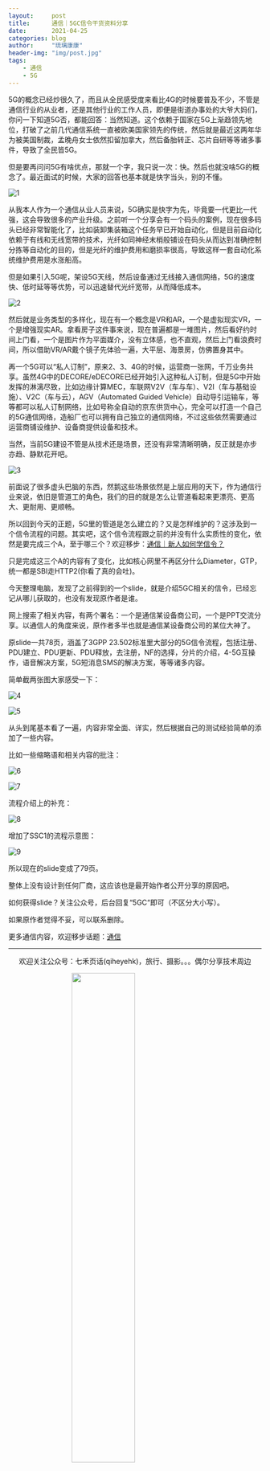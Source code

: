 ```yaml
---
layout:     post
title:      通信｜5GC信令干货资料分享
date:       2021-04-25
categories: blog
author:     "琉璃康康"
header-img: "img/post.jpg"
tags:
    - 通信
    - 5G
---
```


<style>
img{
  display:block;
  margin:0
  auto;
}
</style>

<meta name="referrer" content="never">

5G的概念已经炒很久了，而且从全民感受度来看比4G的时候要普及不少，不管是通信行业的从业者，还是其他行业的工作人员，即便是街道办事处的大爷大妈们，你问一下知道5G否，都能回答：当然知道。这个依赖于国家在5G上渐趋领先地位，打破了之前几代通信系统一直被欧美国家领先的传统，然后就是最近这两年华为被美国制裁，孟晚舟女士依然扣留加拿大，然后备胎转正、芯片自研等等诸多事件，导致了全民皆5G。

但是要再问问5G有啥优点，那就一个字，我只说一次：快。然后也就没啥5G的概念了。最近面试的时候，大家的回答也基本就是快字当头，别的不懂。

![1][1]

从我本人作为一个通信从业人员来说，5G确实是快字为先，毕竟要一代更比一代强，这会导致很多的产业升级。之前听一个分享会有一个码头的案例，现在很多码头已经非常智能化了，比如装卸集装箱这个任务早已开始自动化，但是目前自动化依赖于有线和无线宽带的技术，光纤如同神经末梢般铺设在码头从而达到准确控制分拣等自动化的目的，但是光纤的维护费用和磨损率很高，导致这样一套自动化系统维护费用是水涨船高。

但是如果引入5G呢，架设5G天线，然后设备通过无线接入通信网络，5G的速度快、低时延等等优势，可以迅速替代光纤宽带，从而降低成本。

![2][2]

然后就是业务类型的多样化，现在有一个概念是VR和AR，一个是虚拟现实VR，一个是增强现实AR。拿看房子这件事来说，现在普遍都是一堆图片，然后看好约时间上门看，一个是图片作为平面媒介，没有立体感，也不直观，然后上门看浪费时间，所以借助VR/AR戴个镜子先体验一遍，大平层、海景房，仿佛置身其中。

再一个5G可以“私人订制”，原来2、3、4G的时候，运营商一张网，千万业务共享。虽然4G中的DECORE/eDECORE已经开始引入这种私人订制，但是5G中开始发挥的淋漓尽致，比如边缘计算MEC，车联网V2V（车与车）、V2I（车与基础设施）、V2C（车与云），AGV（Automated Guided Vehicle）自动导引运输车，等等都可以私人订制网络，比如号称全自动的京东供货中心，完全可以打造一个自己的5G通信网络，造船厂也可以拥有自己独立的通信网络，不过这些依然需要通过运营商铺设维护、设备商提供设备和技术。

当然，当前5G建设不管是从技术还是场景，还没有非常清晰明确，反正就是亦步亦趋、静默花开吧。

![3][3]

前面说了很多虚头巴脑的东西，然鹅这些场景依然是上层应用的天下，作为通信行业来说，依旧是管道工的角色，我们的目的就是怎么让管道看起来更漂亮、更高大、更耐用、更顺畅。

所以回到今天的正题，5G里的管道是怎么建立的？又是怎样维护的？这涉及到一个信令流程的问题。其实吧，这个信令流程跟之前的并没有什么实质性的变化，依然是要完成三个A，至于哪三个？欢迎移步：[通信｜新人如何学信令？](https://mp.weixin.qq.com/s/pZPtYmCF-1WrUcuRneLECg)

只是完成这三个A的内容有了变化，比如核心网里不再区分什么Diameter，GTP，统一都是SBI走HTTP2(你看了真的会吐)。

今天整理电脑，发现了之前得到的一个slide，就是介绍5GC相关的信令，已经忘记从哪儿获取的，也没有发现原作者是谁。

网上搜索了相关内容，有两个署名：一个是通信某设备商公司，一个是PPT交流分享。以通信人的角度来说，原作者多半也就是通信某设备商公司的某位大神了。

原slide一共78页，涵盖了3GPP 23.502标准里大部分​的5G信令流程，包括注册、PDU建立、PDU更新、PDU释放，去注册，NF的选择，分片的介绍，4-5G互操作，语音解决方案，5G短消息SMS的解决方案，等等诸多内容。

简单截两张图大家感受一下：

![4][4]

![5][5]

从头到尾基本看了一遍，内容非常全面、详实，然后根据自己的测试经验简单的添加了一些内容。

比如一些缩略语和相关内容的批注：

![6][6]

![7][7]

流程介绍上的补充：

![8][8]

​增加了SSC1的流程示意图：

![9][9]

所以现在的slide变成了79页。

整体上没有设计到任何厂商，这应该也是最开始作者公开分享的原因吧。

如何获得slide？关注公众号，后台回复“5GC“即可（不区分大小写）。

如果原作者觉得不妥，可以联系删除。

更多通信内容，欢迎移步话题：[通信](https://mp.weixin.qq.com/mp/appmsgalbum?action=getalbum&album_id=1343503379909394432&__biz=MzIxNjIyNzM0Mw==#wechat_redirect)

------------
<p align="center">欢迎关注公众号：七禾页话(qiheyehk)，旅行、摄影。。。偶尔分享技术周边</p>
<img src="https://mmbiz.qpic.cn/mmbiz_jpg/QqiaFS6NT0eAaCjLpPgUZricqK7lIOO3hYEYIbjibRlYaiaTsib0reaQfQTmaibVw2QqZLibBWpCHJdg0v3V7yX8sQgWw/0?wx_fmt=jpeg" width="50%"/>


[1]:https://mmbiz.qpic.cn/mmbiz_jpg/QqiaFS6NT0eCmkzQkG7ibHVwicylGGR4tn3odKwnj2cj3xibTMH68FqY0RictibhQPhOLblFTQH0NsVGZAiaf1aX5NU1Q/0?wx_fmt=jpeg


[2]:https://mmbiz.qpic.cn/mmbiz_jpg/QqiaFS6NT0eCmkzQkG7ibHVwicylGGR4tn3XPsOsAGwgDq0zFudUGq9ZgdlCKDLx3BpAfMKeJicnoia9qJgFXFU6xZQ/0?wx_fmt=jpeg


[3]:https://mmbiz.qpic.cn/mmbiz_jpg/QqiaFS6NT0eCmkzQkG7ibHVwicylGGR4tn3wTKA02MGydWhCfhpqickVIn5217DrnEtodbCEvPlOGoTgIdJP6d5FjQ/0?wx_fmt=jpeg


[4]:https://mmbiz.qpic.cn/mmbiz_png/QqiaFS6NT0eCmkzQkG7ibHVwicylGGR4tn33pSMPPffaZ24p7nLMdsoHAJ111AoHVWnPC7QzRj6lESKS08iar0W0UQ/0?wx_fmt=png


[5]:https://mmbiz.qpic.cn/mmbiz_png/QqiaFS6NT0eCmkzQkG7ibHVwicylGGR4tn3zO33s22HM5CoKy7VMKVJjEMdhSibHFzXeyyhOIAVKFpCfa0UicwrWTEg/0?wx_fmt=png


[6]:https://mmbiz.qpic.cn/mmbiz_png/QqiaFS6NT0eCmkzQkG7ibHVwicylGGR4tn3T7jfX0xxAeNsRwXtt30na90icuGWEhj602u6StI866xJplJwdy7HibRw/0?wx_fmt=png


[7]:https://mmbiz.qpic.cn/mmbiz_png/QqiaFS6NT0eCmkzQkG7ibHVwicylGGR4tn3piaf0UvribWhuhBI5C7eR2fNCsx6vDiartJ1dCxODaDQ5mSnfkzVf5G1A/0?wx_fmt=png


[8]:https://mmbiz.qpic.cn/mmbiz_png/QqiaFS6NT0eCmkzQkG7ibHVwicylGGR4tn3ibWF8APtPIfibzd19zdbp37tN6TjNicnUicOAStRlnH7lfiaQkjNBBHiaqJQ/0?wx_fmt=png


[9]:https://mmbiz.qpic.cn/mmbiz_png/QqiaFS6NT0eCmkzQkG7ibHVwicylGGR4tn3kROAUM7hlwmIoxJ5TJ0ib4hiaqKljsnqNZc8hJmW0sC0NDQOx3XN7TUw/0?wx_fmt=png


